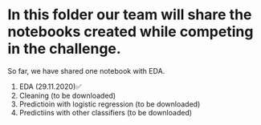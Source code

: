 # In this folder our team will share the notebooks created while competing in the challenge. 
So far, we have shared one notebook with EDA. 
1. EDA (29.11.2020)✅
2. Cleaning (to be downloaded)
3. Predictioin with logistic regression (to be downloaded)
4. Predictiins with other classifiers (to be downloaded)
